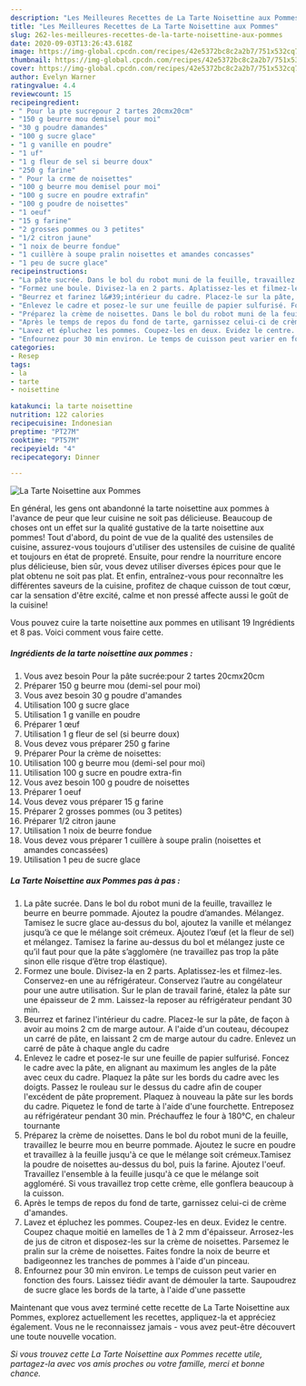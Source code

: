 ```yaml
---
description: "Les Meilleures Recettes de La Tarte Noisettine aux Pommes"
title: "Les Meilleures Recettes de La Tarte Noisettine aux Pommes"
slug: 262-les-meilleures-recettes-de-la-tarte-noisettine-aux-pommes
date: 2020-09-03T13:26:43.618Z
image: https://img-global.cpcdn.com/recipes/42e5372bc8c2a2b7/751x532cq70/la-tarte-noisettine-aux-pommes-photo-principale-de-la-recette.jpg
thumbnail: https://img-global.cpcdn.com/recipes/42e5372bc8c2a2b7/751x532cq70/la-tarte-noisettine-aux-pommes-photo-principale-de-la-recette.jpg
cover: https://img-global.cpcdn.com/recipes/42e5372bc8c2a2b7/751x532cq70/la-tarte-noisettine-aux-pommes-photo-principale-de-la-recette.jpg
author: Evelyn Warner
ratingvalue: 4.4
reviewcount: 15
recipeingredient:
- " Pour la pte sucrepour 2 tartes 20cmx20cm"
- "150 g beurre mou demisel pour moi"
- "30 g poudre damandes"
- "100 g sucre glace"
- "1 g vanille en poudre"
- "1 uf"
- "1 g fleur de sel si beurre doux"
- "250 g farine"
- " Pour la crme de noisettes"
- "100 g beurre mou demisel pour moi"
- "100 g sucre en poudre extrafin"
- "100 g poudre de noisettes"
- "1 oeuf"
- "15 g farine"
- "2 grosses pommes ou 3 petites"
- "1/2 citron jaune"
- "1 noix de beurre fondue"
- "1 cuillère à soupe pralin noisettes et amandes concasses"
- "1 peu de sucre glace"
recipeinstructions:
- "La pâte sucrée. Dans le bol du robot muni de la feuille, travaillez le beurre en beurre pommade. Ajoutez la poudre d’amandes. Mélangez. Tamisez le sucre glace au-dessus du bol, ajoutez la vanille et mélangez jusqu’à ce que le mélange soit crémeux. Ajoutez l’œuf (et la fleur de sel) et mélangez. Tamisez la farine au-dessus du bol et mélangez juste ce qu’il faut pour que la pâte s’agglomère (ne travaillez pas trop la pâte sinon elle risque d’être trop élastique)."
- "Formez une boule. Divisez-la en 2 parts. Aplatissez-les et filmez-les. Conservez-en une au réfrigérateur. Conservez l’autre au congélateur pour une autre utilisation. Sur le plan de travail fariné, étalez la pâte sur une épaisseur de 2 mm. Laissez-la reposer au réfrigérateur pendant 30 min."
- "Beurrez et farinez l&#39;intérieur du cadre. Placez-le sur la pâte, de façon à avoir au moins 2 cm de marge autour. A l&#39;aide d&#39;un couteau, découpez un carré de pâte, en laissant 2 cm de marge autour du cadre. Enlevez un carré de pâte à chaque angle du cadre"
- "Enlevez le cadre et posez-le sur une feuille de papier sulfurisé. Foncez le cadre avec la pâte, en alignant au maximum les angles de la pâte avec ceux du cadre. Plaquez la pâte sur les bords du cadre avec les doigts. Passez le rouleau sur le dessus du cadre afin de couper l&#39;excédent de pâte proprement. Plaquez à nouveau la pâte sur les bords du cadre. Piquetez le fond de tarte à l&#39;aide d&#39;une fourchette. Entreposez au réfrigérateur pendant 30 min. Préchauffez le four à 180°C, en chaleur tournante"
- "Préparez la crème de noisettes. Dans le bol du robot muni de la feuille, travaillez le beurre mou en beurre pommade. Ajoutez le sucre en poudre et travaillez à la feuille jusqu&#39;à ce que le mélange soit crémeux.Tamisez la poudre de noisettes au-dessus du bol, puis la farine. Ajoutez l&#39;oeuf. Travaillez l&#39;ensemble à la feuille jusqu&#39;à ce que le mélange soit aggloméré. Si vous travaillez trop cette crème, elle gonflera beaucoup à la cuisson."
- "Après le temps de repos du fond de tarte, garnissez celui-ci de crème d&#39;amandes."
- "Lavez et épluchez les pommes. Coupez-les en deux. Evidez le centre. Coupez chaque moitié en lamelles de 1 à 2 mm d&#39;épaisseur. Arrosez-les de jus de citron et disposez-les sur la crème de noisettes. Parsemez le pralin sur la crème de noisettes. Faites fondre la noix de beurre et badigeonnez les tranches de pommes à l&#39;aide d&#39;un pinceau."
- "Enfournez pour 30 min environ. Le temps de cuisson peut varier en fonction des fours. Laissez tiédir avant de démouler la tarte. Saupoudrez de sucre glace les bords de la tarte, à l&#39;aide d&#39;une passette"
categories:
- Resep
tags:
- la
- tarte
- noisettine

katakunci: la tarte noisettine 
nutrition: 122 calories
recipecuisine: Indonesian
preptime: "PT27M"
cooktime: "PT57M"
recipeyield: "4"
recipecategory: Dinner

---
```



![La Tarte Noisettine aux Pommes](https://img-global.cpcdn.com/recipes/42e5372bc8c2a2b7/751x532cq70/la-tarte-noisettine-aux-pommes-photo-principale-de-la-recette.jpg)

En général, les gens ont abandonné la tarte noisettine aux pommes à l'avance de peur que leur cuisine ne soit pas délicieuse. Beaucoup de choses ont un effet sur la qualité gustative de la tarte noisettine aux pommes! Tout d'abord, du point de vue de la qualité des ustensiles de cuisine, assurez-vous toujours d'utiliser des ustensiles de cuisine de qualité et toujours en état de propreté. Ensuite, pour rendre la nourriture encore plus délicieuse, bien sûr, vous devez utiliser diverses épices pour que le plat obtenu ne soit pas plat. Et enfin, entraînez-vous pour reconnaître les différentes saveurs de la cuisine, profitez de chaque cuisson de tout cœur, car la sensation d'être excité, calme et non pressé affecte aussi le goût de la cuisine!

<!--inarticleads1-->

Vous pouvez cuire la tarte noisettine aux pommes en utilisant 19 Ingrédients et 8 pas. Voici comment vous faire cette.

##### Ingrédients de la tarte noisettine aux pommes :

1. Vous avez besoin  Pour la pâte sucrée:pour 2 tartes 20cmx20cm
1. Préparer 150 g beurre mou (demi-sel pour moi)
1. Vous avez besoin 30 g poudre d&#39;amandes
1. Utilisation 100 g sucre glace
1. Utilisation 1 g vanille en poudre
1. Préparer 1 œuf
1. Utilisation 1 g fleur de sel (si beurre doux)
1. Vous devez vous préparer 250 g farine
1. Préparer  Pour la crème de noisettes:
1. Utilisation 100 g beurre mou (demi-sel pour moi)
1. Utilisation 100 g sucre en poudre extra-fin
1. Vous avez besoin 100 g poudre de noisettes
1. Préparer 1 oeuf
1. Vous devez vous préparer 15 g farine
1. Préparer 2 grosses pommes (ou 3 petites)
1. Préparer 1/2 citron jaune
1. Utilisation 1 noix de beurre fondue
1. Vous devez vous préparer 1 cuillère à soupe pralin (noisettes et amandes concassées)
1. Utilisation 1 peu de sucre glace




<!--inarticleads2-->

##### La Tarte Noisettine aux Pommes pas à pas :

1. La pâte sucrée. Dans le bol du robot muni de la feuille, travaillez le beurre en beurre pommade. Ajoutez la poudre d’amandes. Mélangez. Tamisez le sucre glace au-dessus du bol, ajoutez la vanille et mélangez jusqu’à ce que le mélange soit crémeux. Ajoutez l’œuf (et la fleur de sel) et mélangez. Tamisez la farine au-dessus du bol et mélangez juste ce qu’il faut pour que la pâte s’agglomère (ne travaillez pas trop la pâte sinon elle risque d’être trop élastique).
1. Formez une boule. Divisez-la en 2 parts. Aplatissez-les et filmez-les. Conservez-en une au réfrigérateur. Conservez l’autre au congélateur pour une autre utilisation. Sur le plan de travail fariné, étalez la pâte sur une épaisseur de 2 mm. Laissez-la reposer au réfrigérateur pendant 30 min.
1. Beurrez et farinez l&#39;intérieur du cadre. Placez-le sur la pâte, de façon à avoir au moins 2 cm de marge autour. A l&#39;aide d&#39;un couteau, découpez un carré de pâte, en laissant 2 cm de marge autour du cadre. Enlevez un carré de pâte à chaque angle du cadre
1. Enlevez le cadre et posez-le sur une feuille de papier sulfurisé. Foncez le cadre avec la pâte, en alignant au maximum les angles de la pâte avec ceux du cadre. Plaquez la pâte sur les bords du cadre avec les doigts. Passez le rouleau sur le dessus du cadre afin de couper l&#39;excédent de pâte proprement. Plaquez à nouveau la pâte sur les bords du cadre. Piquetez le fond de tarte à l&#39;aide d&#39;une fourchette. Entreposez au réfrigérateur pendant 30 min. Préchauffez le four à 180°C, en chaleur tournante
1. Préparez la crème de noisettes. Dans le bol du robot muni de la feuille, travaillez le beurre mou en beurre pommade. Ajoutez le sucre en poudre et travaillez à la feuille jusqu&#39;à ce que le mélange soit crémeux.Tamisez la poudre de noisettes au-dessus du bol, puis la farine. Ajoutez l&#39;oeuf. Travaillez l&#39;ensemble à la feuille jusqu&#39;à ce que le mélange soit aggloméré. Si vous travaillez trop cette crème, elle gonflera beaucoup à la cuisson.
1. Après le temps de repos du fond de tarte, garnissez celui-ci de crème d&#39;amandes.
1. Lavez et épluchez les pommes. Coupez-les en deux. Evidez le centre. Coupez chaque moitié en lamelles de 1 à 2 mm d&#39;épaisseur. Arrosez-les de jus de citron et disposez-les sur la crème de noisettes. Parsemez le pralin sur la crème de noisettes. Faites fondre la noix de beurre et badigeonnez les tranches de pommes à l&#39;aide d&#39;un pinceau.
1. Enfournez pour 30 min environ. Le temps de cuisson peut varier en fonction des fours. Laissez tiédir avant de démouler la tarte. Saupoudrez de sucre glace les bords de la tarte, à l&#39;aide d&#39;une passette




<!--inarticleads1-->

<p>
Maintenant que vous avez terminé cette recette de La Tarte Noisettine aux Pommes, explorez actuellement les recettes, appliquez-la et appréciez également. Vous ne le reconnaissez jamais - vous avez peut-être découvert une toute nouvelle vocation.
</p>

<p>
<i>Si vous trouvez cette La Tarte Noisettine aux Pommes recette utile, partagez-la avec vos amis proches ou votre famille, merci et bonne chance.</i>
</p>
